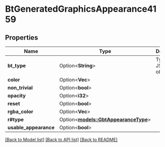 # BtGeneratedGraphicsAppearance4159

## Properties

Name | Type | Description | Notes
------------ | ------------- | ------------- | -------------
**bt_type** | Option<**String**> | Type of JSON object. | [optional]
**color** | Option<**Vec<String>**> |  | [optional]
**non_trivial** | Option<**bool**> |  | [optional]
**opacity** | Option<**i32**> |  | [optional]
**reset** | Option<**bool**> |  | [optional]
**rgba_color** | Option<**Vec<String>**> |  | [optional]
**r#type** | Option<[**models::GbtAppearanceType**](GBTAppearanceType.md)> |  | [optional]
**usable_appearance** | Option<**bool**> |  | [optional]

[[Back to Model list]](../README.md#documentation-for-models) [[Back to API list]](../README.md#documentation-for-api-endpoints) [[Back to README]](../README.md)


